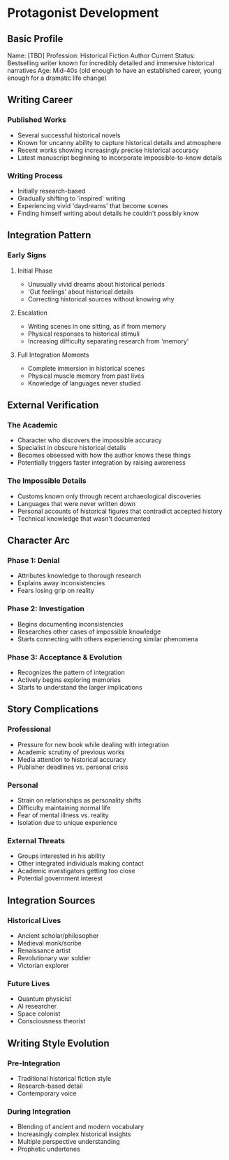 # Protagonist Development

## Basic Profile
Name: [TBD]
Profession: Historical Fiction Author
Current Status: Bestselling writer known for incredibly detailed and immersive historical narratives
Age: Mid-40s (old enough to have an established career, young enough for a dramatic life change)

## Writing Career

### Published Works
- Several successful historical novels
- Known for uncanny ability to capture historical details and atmosphere
- Recent works showing increasingly precise historical accuracy
- Latest manuscript beginning to incorporate impossible-to-know details

### Writing Process
- Initially research-based
- Gradually shifting to 'inspired' writing
- Experiencing vivid 'daydreams' that become scenes
- Finding himself writing about details he couldn't possibly know

## Integration Pattern

### Early Signs
1. Initial Phase
   - Unusually vivid dreams about historical periods
   - 'Gut feelings' about historical details
   - Correcting historical sources without knowing why

2. Escalation
   - Writing scenes in one sitting, as if from memory
   - Physical responses to historical stimuli
   - Increasing difficulty separating research from 'memory'

3. Full Integration Moments
   - Complete immersion in historical scenes
   - Physical muscle memory from past lives
   - Knowledge of languages never studied

## External Verification

### The Academic
- Character who discovers the impossible accuracy
- Specialist in obscure historical details
- Becomes obsessed with how the author knows these things
- Potentially triggers faster integration by raising awareness

### The Impossible Details
- Customs known only through recent archaeological discoveries
- Languages that were never written down
- Personal accounts of historical figures that contradict accepted history
- Technical knowledge that wasn't documented

## Character Arc

### Phase 1: Denial
- Attributes knowledge to thorough research
- Explains away inconsistencies
- Fears losing grip on reality

### Phase 2: Investigation
- Begins documenting inconsistencies
- Researches other cases of impossible knowledge
- Starts connecting with others experiencing similar phenomena

### Phase 3: Acceptance & Evolution
- Recognizes the pattern of integration
- Actively begins exploring memories
- Starts to understand the larger implications

## Story Complications

### Professional
- Pressure for new book while dealing with integration
- Academic scrutiny of previous works
- Media attention to historical accuracy
- Publisher deadlines vs. personal crisis

### Personal
- Strain on relationships as personality shifts
- Difficulty maintaining normal life
- Fear of mental illness vs. reality
- Isolation due to unique experience

### External Threats
- Groups interested in his ability
- Other integrated individuals making contact
- Academic investigators getting too close
- Potential government interest

## Integration Sources

### Historical Lives
- Ancient scholar/philosopher
- Medieval monk/scribe
- Renaissance artist
- Revolutionary war soldier
- Victorian explorer

### Future Lives
- Quantum physicist
- AI researcher
- Space colonist
- Consciousness theorist

## Writing Style Evolution

### Pre-Integration
- Traditional historical fiction style
- Research-based detail
- Contemporary voice

### During Integration
- Blending of ancient and modern vocabulary
- Increasingly complex historical insights
- Multiple perspective understanding
- Prophetic undertones
